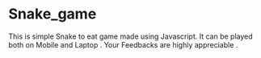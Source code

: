 # Snake_game
This is simple Snake to eat game made using Javascript. It can be played both on Mobile and Laptop . Your Feedbacks are highly appreciable .
